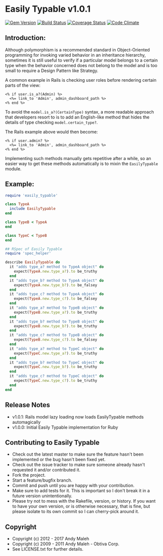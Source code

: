 # Easily Typable v1.0.1
[![Gem Version](https://badge.fury.io/rb/easily_typable.svg)](http://badge.fury.io/rb/easily_typable)
[![Build Status](https://api.travis-ci.org/AndyObtiva/easily_typable.svg?branch=master)](https://travis-ci.org/AndyObtiva/easily_typable)
[![Coverage Status](https://coveralls.io/repos/AndyObtiva/easily_typable/badge.svg?branch=master)](https://coveralls.io/r/AndyObtiva/easily_typable?branch=master)
[![Code Climate](https://codeclimate.com/github/AndyObtiva/easily_typable.svg)](https://codeclimate.com/github/AndyObtiva/easily_typable)

## Introduction:

Although polymorphism is a recommended standard in Object-Oriented programming
for invoking varied behavior in an inheritance hierarchy, sometimes it is still
useful to verify if a particular model belongs to a certain type when the
behavior concerned does not belong to the model and is too small to require a
Design Pattern like Strategy.

A common example in Rails is checking user roles before rendering certain
parts of the view:

```erb
<% if user.is_a?(Admin) %>
  <%= link_to 'Admin', admin_dashboard_path %>
<% end %>
```

To avoid the ```model.is_a?(CertainType)``` syntax, a more readable approach
that developers resort to is to add an English-like method that hides the
details of type checking ```model.certain_type?```.

The Rails example above would then become:

```erb
<% if user.admin? %>
  <%= link_to 'Admin', admin_dashboard_path %>
<% end %>
```

Implementing such methods manually gets repetitive after a while, so an easier
way to get these methods automatically is to mixin the ```EasilyTypable```
module.

## Example:

```ruby
require 'easily_typable'

class TypeA
  include EasilyTypable
end

class TypeB < TypeA
end

class TypeC < TypeB
end

## RSpec of Easily Typable
require 'spec_helper'

describe EasilyTypable do
  it "adds type_a? method to TypeA object" do
    expect(TypeA.new.type_a?).to be_truthy
  end
  it "adds type_b? method to TypeA object" do
    expect(TypeA.new.type_b?).to be_falsey
  end
  it "adds type_c? method to TypeA object" do
    expect(TypeA.new.type_c?).to be_falsey
  end
  it "adds type_a? method to TypeB object" do
    expect(TypeB.new.type_a?).to be_truthy
  end
  it "adds type_b? method to TypeB object" do
    expect(TypeB.new.type_b?).to be_truthy
  end
  it "adds type_c? method to TypeB object" do
    expect(TypeB.new.type_c?).to be_falsey
  end
  it "adds type_a? method to TypeC object" do
    expect(TypeC.new.type_a?).to be_truthy
  end
  it "adds type_b? method to TypeC object" do
    expect(TypeC.new.type_b?).to be_truthy
  end
  it "adds type_c? method to TypeC object" do
    expect(TypeC.new.type_c?).to be_truthy
  end
end
```

## Release Notes

 * v1.0.1: Rails model lazy loading now loads EasilyTypable methods automagically
 * v1.0.0: Initial Easily Typable implementation for Ruby
 
## Contributing to Easily Typable

 * Check out the latest master to make sure the feature hasn't been implemented or the bug hasn't been fixed yet.
 * Check out the issue tracker to make sure someone already hasn't requested it and/or contributed it.
 * Fork the project.
 * Start a feature/bugfix branch.
 * Commit and push until you are happy with your contribution.
 * Make sure to add tests for it. This is important so I don't break it in a future version unintentionally.
 * Please try not to mess with the Rakefile, version, or history. If you want to have your own version, or is otherwise necessary, that is fine, but please isolate to its own commit so I can cherry-pick around it.

## Copyright

 * Copyright (c) 2012 - 2017 Andy Maleh
 * Copyright (c) 2009 - 2011 Andy Maleh - Obtiva Corp.
 * See LICENSE.txt for further details.
